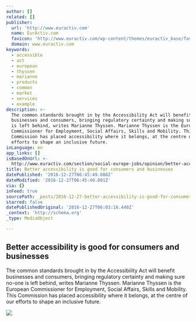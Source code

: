 ```yaml
---
author: []
related: []
publisher:
  url: 'http://www.euractiv.com'
  name: EurActiv.com
  favicon: 'http://www.euractiv.com/wp-content/themes/euractiv_base/favicon.ico'
  domain: www.euractiv.com
keywords:
  - accessible
  - act
  - european
  - thyssen
  - marianne
  - products
  - common
  - market
  - services
  - example
description: >-
  The common standards brought in by the Accessibility Act will benefit
  businesses and consumers, bringing regulatory certainty and making sure no-one
  is left behind, writes Marianne Thyssen. Marianne Thyssen is the European
  Commissioner for Employment, Social Affairs, Skills and Mobility. This
  Commission has placed accessibility where it belongs, at the centre of our
  efforts to shape an inclusive future.
inLanguage: en
app_links: []
isBasedOnUrl: >-
  http://www.euractiv.com/section/social-europe-jobs/opinion/better-accessibility-is-good-for-consumers-and-businesses/
title: Better accessibility is good for consumers and businesses
datePublished: '2016-12-27T06:45:49.088Z'
dateModified: '2016-12-27T06:45:40.801Z'
via: {}
inFeed: true
sourcePath: _posts/2016-12-27-better-accessibility-is-good-for-consumers-and-businesses.md
starred: false
datePublishedOriginal: '2016-12-27T06:03:16.440Z'
_context: 'http://schema.org'
_type: MediaObject

---
```

<article style=""><h1>Better accessibility is good for consumers and businesses</h1><p>The common standards brought in by the Accessibility Act will benefit businesses and consumers, bringing regulatory certainty and making sure no-one is left behind, writes Marianne Thyssen. Marianne Thyssen is the European Commissioner for Employment, Social Affairs, Skills and Mobility. This Commission has placed accessibility where it belongs, at the centre of our efforts to shape an inclusive future.</p><img src="http://www.euractiv.com/wp-content/uploads/sites/2/2016/12/Wheelchair_ramp_access_CREDITShutterstock-800x513.jpg" /></article>